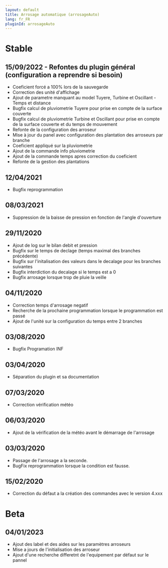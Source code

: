 ```yaml
---
layout: default
title: Arrosage automatique (arrosageAuto)
lang: fr_FR
pluginId: arrosageAuto
---
```

# Stable
## 15/09/2022 - Refontes du plugin général (configuration a reprendre si besoin)
* Coeficient forcé a 100% lors de la sauvegarde
* Correction des unité d'affichage
* Ajout de parametre manquant au model Tuyere, Turbine et Oscillant - Temps et distance
* Bugfix calcul de pluviometrie Tuyere pour prise en compte de la surface couverte
* Bugfix calcul de pluviometrie Turbine et Oscillant pour prise en compte de la surface couverte et du temps de mouvement
* Refonte de la configuration des arroseur
* Mise à jour du panel avec configuration des plantation des arroseurs par branche  
* Coeficient appliqué sur la pluviometrie
* Ajout de la commande info pluviometrie
* Ajout de la commande temps apres correction du coeficient
* Refonte de la gestion des plantations

## 12/04/2021
* Bugfix reprogrammation

## 08/03/2021
* Suppression de la baisse de pression en fonction de l'angle d'ouverture

## 29/11/2020
* Ajout de log sur le bilan debit et pression
* Bugfix sur le temps de declage (temps maximal des branches précédente)
* Bugfix sur l'initalisation des valeurs dans le decalage pour les branches suivantes
* Bugfix interdiction du decalage si le temps est a 0
* Bugfix arrosage lorsque trop de pluie la veille

## 04/11/2020
* Correction temps d'arrosage negatif
* Recherche de la prochaine programmation lorsque le programmation est passé
* Ajout de l'unité sur la configuration du temps entre 2 branches

## 03/08/2020
* Bugfix Programation INF

## 03/04/2020
* Séparation du plugin et sa documentation

## 07/03/2020
* Correction vérification météo

## 06/03/2020
* Ajout de la vérification de la météo avant le démarrage de l'arrosage

## 03/03/2020
* Passage de l'arrosage a la seconde.
* BugFix reprogrammation lorsque la condition est fausse.

## 15/02/2020
* Correction du défaut a la création des commandes avec le version 4.xxx

# Beta
## 04/01/2023
* Ajout des label et des aides sur les paramètres arroseurs
* Mise a jours de l'initialisation des arroseur
* Ajout d'une recherche  differetnt de l'equipement par défaut sur le pannel
